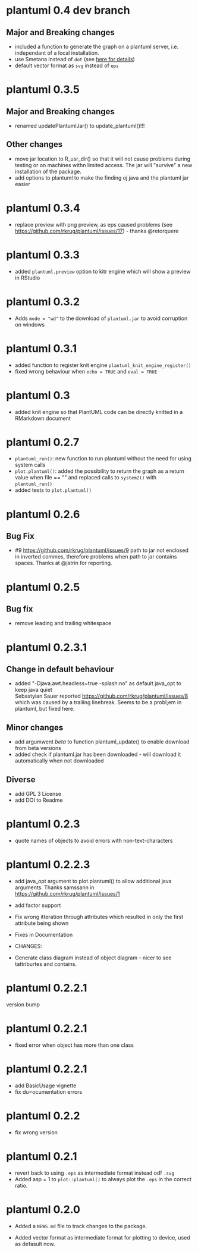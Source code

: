 # plantuml 0.4 dev branch
## Major and Breaking changes
- included a function to generate the graph on a plantuml server, i.e. independant of a local installation. 
- use Smetana instead of `dot` (see [here for details](https://plantuml.io/smetana02))
- default vector format as `svg` instead of `eps`

# plantuml 0.3.5
## Major and Breaking changes
- renamed updatePlantumlJar() to update_plantuml()!!!

## Other changes
- move jar location to R_usr_dir() so that it will not cause problems during testing or on machines withn limited access. The jar will "survive" a new installation of the package.
- add options to plantuml to make the finding oj java and the plantuml jar easier

# plantuml 0.3.4
- replace preview with png preview, as eps caused problems (see https://github.com/rkrug/plantuml/issues/17) - thanks @retorquere

# plantuml 0.3.3
- added `plantuml.preview` option to kitr engine which will show a preview in RStudio

# plantuml 0.3.2
- Adds `mode = "wd"` to the download of `plantuml.jar` to avoid corruption on windows

# plantuml 0.3.1
- added function to register knit engine `plantuml_knit_engine_register()`
- fixed wrong behaviour when `echo = TRUE` and `eval = TRUE`

# plantuml 0.3
- added knit engine so that PlantUML code can be directly knitted in a RMarkdown document

# plantuml 0.2.7

- `plantuml_run()`: new function to run plantuml without the need for using system calls
- `plot.plantuml()`: added the possibility to return the graph as a return value when file == "" and replaced calls   to `system2()` with `plantuml_run()`
- added tests to `plot.plantuml()`

# plantuml 0.2.6

## Bug Fix
- #9 https://github.com/rkrug/plantuml/issues/9 path to jar not enclosed in inverted commes, therefore problems when path to jar contains spaces. Thanks at @jstrin for reporting.

# plantuml 0.2.5

## Bug fix
* remove leading and trailing whitespace


# plantuml 0.2.3.1

## Change in default behaviour
* added "-Djava.awt.headless=true -splash:no" as default java_opt to keep java quiet  
  Sebastyian Sauer reported https://github.com/rkrug/plantuml/issues/8 which was caused by a trailing linebreak. Seems to be a probl;em in plantuml, but fixed here.
  
## Minor changes
* add argumwent *beta* to function plantuml_update() to enable download from beta versions
* added check if plantuml.jar has been downloaded - will download it automatically when not downloaded

## Diverse
* add GPL 3 License
* add DOI to Readme

# plantuml 0.2.3
* quote names of objects to avoid errors with non-text-characters

# plantuml 0.2.2.3
* add java_opt argument to plot.plantuml() to allow additional java arguments. Thanks samssann in https://github.com/rkrug/plantuml/issues/1
* add factor support
* Fix wrong itteration through attributes which resulted in only the first attribute being shown
* Fixes in Documentation

* CHANGES:
* Generate class diagram instead of object diagram - nicer to see tattriburtes and contains.

# plantuml 0.2.2.1
version bump

# plantuml 0.2.2.1
* fixed error when object has more than one class

# plantuml 0.2.2.1
* add BasicUsage vignette
* fix du=ocumentation errors

# plantuml 0.2.2
* fix wrong version

# plantuml 0.2.1
* revert back to using `.eps` as intermediate format instead odf `.svg`
* Added asp = 1 to `plot::plantuml()` to always plot the `.eps` in the correct ratio.

# plantuml 0.2.0

* Added a `NEWS.md` file to track changes to the package.

* Added vector format as intermediate format for plotting to device, used as defasult now.


